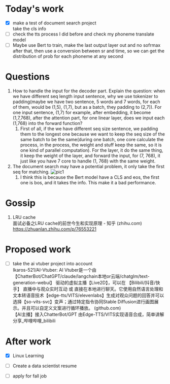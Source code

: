 # Today's work
- [x] make a test of document search project  
take the cls info  
- [ ] check the tts process I did before and check my phoneme translate model  
- [ ] Maybe use Bert to train, make the last output layer out and no sofrmax after that, then use a conversion between sr and time, so we can get the distribution of prob for each phoneme at any second   
# Questions
1. How to handle the input for the decoder part. Explain the question: when we have different seq length input sentence, why we use tokenizer to padding(maybe we have two sentence, 5 words and 7 words, for each of them, would be (1,5), (1,7), but as a batch, they padding to (2,7)). For one input sentence, (1,7) for example, after embedding, it become (1,7,768), after the attention part, for one linear layer, does we input each (1,768) into the forward function?   
    1. First of all, if the we have different seq size sentence, we padding them to the longest one because we want to keep the seq size of the same batch to be the same(during one batch, one core calculate the process, in the process,  the weight and stuff keep the same, so it is one kind of parallel computation). For the layer, it do the same thing, it keep the weight of the layer, and forward the input, for (7, 768), it just like you have 7 core to handle (1, 768) with the same weight.  
2. The document search may have a potential problem, it only take the first seq for matching.
![pic1](Screenshots/2023-07-20-pic3.jpg)  
    1. I think this is because the Bert model have a CLS and eos, the first one is bos, and it takes the info. This make it a bad performance.  
# Gossip
1. LRU cache  
面试必备之LRU cache的前世今生和实现原理 - 知乎 (zhihu.com)  https://zhuanlan.zhihu.com/p/76553221  
# Proposed work  
- [ ] take the ai vtuber project into account  
Ikaros-521/AI-Vtuber: AI Vtuber是一个由 【ChatterBot/ChatGPT/claude/langchain本地or云端/chatglm/text-generation-webui】 驱动的虚拟主播【Live2D】，可以在 【Bilibili/抖音/快手】 直播中与观众实时互动 或 直接在本地进行聊天。它使用自然语言处理和文本转语音技术【edge-tts/VITS/elevenlabs】生成对观众问题的回答并可以选择【so-vits-svc】变声；通过特定指令协同Stable Diffusion进行画图展示。并且可以自定义文案进行循环播放。 (github.com)  
【AI主播】接入ChatterBot/GPT 由Edge-TTS/VITS实现语音合成，简单讲解分享_哔哩哔哩_bilibili  
# After work
- [x] Linux Learning  
- [ ] Create a data scientist resume  
- [ ] apply for fall job  



